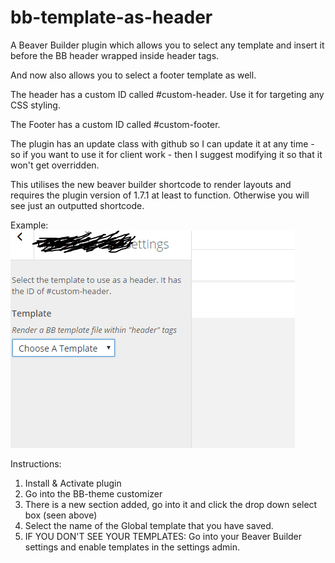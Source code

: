 # bb-template-as-header
A Beaver Builder plugin which allows you to select any template and insert it before the BB header wrapped inside header tags.

And now also allows you to select a footer template as well. 

The header has a custom ID called #custom-header. Use it for targeting any CSS styling.

The Footer has a custom ID called #custom-footer.

The plugin has an update class with github so I can update it at any time - so if you want to use it for client work - then I suggest modifying it so that it won't get overridden.

This utilises the new beaver builder shortcode to render layouts and requires the plugin version of 1.7.1 at least to function.  Otherwise you will see just an outputted shortcode.


Example:
<img src="https://github.com/jatacid/bb-template-as-header/blob/master/Capture.PNG?raw=true">


Instructions:

1. Install & Activate plugin
2. Go into the BB-theme customizer
3. There is a new section added, go into it and click the drop down select box (seen above)
4. Select the name of the Global template that you have saved.
5. IF YOU DON'T SEE YOUR TEMPLATES: Go into your Beaver Builder settings and enable templates in the settings admin.